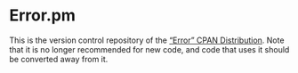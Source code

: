 # Error.pm

This is the version control repository of the
[“Error” CPAN Distribution](https://metacpan.org/release/Error). Note that
it is no longer recommended for new code, and code that uses it should be
converted away from it.
